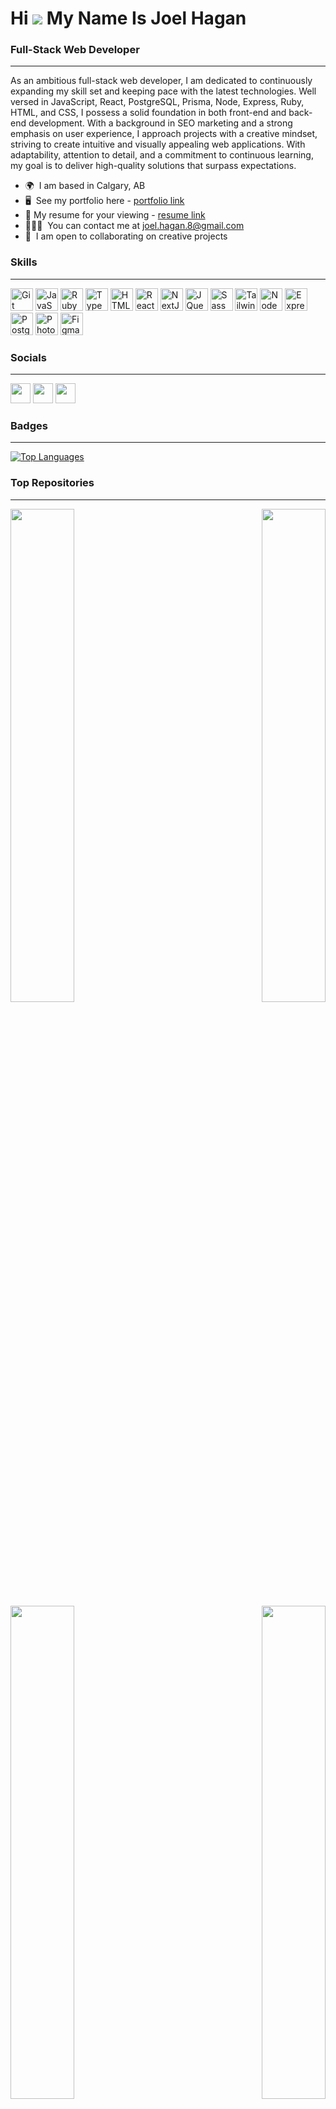 Hi ![](https://user-images.githubusercontent.com/18350557/176309783-0785949b-9127-417c-8b55-ab5a4333674e.gif) My Name Is Joel Hagan
==================================================================================================================================

### Full-Stack Web Developer

------------------------

As an ambitious full-stack web developer, I am dedicated to continuously expanding my skill set and keeping pace with the latest technologies. Well versed in JavaScript, React, PostgreSQL, Prisma, Node, Express, Ruby, HTML, and CSS, I possess a solid foundation in both front-end and back-end development. With a background in SEO marketing and a strong emphasis on user experience, I approach projects with a creative mindset, striving to create intuitive and visually appealing web applications. With adaptability, attention to detail, and a commitment to continuous learning, my goal is to deliver high-quality solutions that surpass expectations.

* 🌍  I am based in Calgary, AB
* 🖥️  See my portfolio here - [portfolio link](https://jagan-creator.vercel.app/)
* 📄  My resume for your viewing - [resume link](https://resume.creddle.io/resume/5wh3kh8ktcc)
* 👨🏻‍💻  You can contact me at [joel.hagan.8@gmail.com](mailto:joel.hagan.8@gmail.com)
* 🤝  I am open to collaborating on creative projects

### Skills

------------------------


<p align="left">
<a href="https://git-scm.com/" target="_blank" rel="noreferrer"><img src="https://raw.githubusercontent.com/danielcranney/readme-generator/main/public/icons/skills/git-colored.svg" width="36" height="36" alt="Git" /></a>
<a href="https://developer.mozilla.org/en-US/docs/Web/JavaScript" target="_blank" rel="noreferrer"><img src="https://raw.githubusercontent.com/danielcranney/readme-generator/main/public/icons/skills/javascript-colored.svg" width="36" height="36" alt="JavaScript" /></a>
<a href="https://www.ruby-lang.org/en/" target="_blank" rel="noreferrer"><img src="https://raw.githubusercontent.com/danielcranney/readme-generator/main/public/icons/skills/ruby-colored.svg" width="36" height="36" alt="Ruby" /></a>
<a href="https://www.typescriptlang.org/" target="_blank" rel="noreferrer"><img src="https://raw.githubusercontent.com/danielcranney/readme-generator/main/public/icons/skills/typescript-colored.svg" width="36" height="36" alt="TypeScript" /></a>
<a href="https://developer.mozilla.org/en-US/docs/Glossary/HTML5" target="_blank" rel="noreferrer"><img src="https://raw.githubusercontent.com/danielcranney/readme-generator/main/public/icons/skills/html5-colored.svg" width="36" height="36" alt="HTML5" /></a>
<a href="https://reactjs.org/" target="_blank" rel="noreferrer"><img src="https://raw.githubusercontent.com/danielcranney/readme-generator/main/public/icons/skills/react-colored.svg" width="36" height="36" alt="React" /></a>
<a href="https://nextjs.org/docs" target="_blank" rel="noreferrer"><img src="https://raw.githubusercontent.com/danielcranney/readme-generator/main/public/icons/skills/nextjs-colored.svg" width="36" height="36" alt="NextJs" /></a>
<a href="https://jquery.com/" target="_blank" rel="noreferrer"><img src="https://raw.githubusercontent.com/danielcranney/readme-generator/main/public/icons/skills/jquery-colored.svg" width="36" height="36" alt="JQuery" /></a>
<a href="https://sass-lang.com/" target="_blank" rel="noreferrer"><img src="https://raw.githubusercontent.com/danielcranney/readme-generator/main/public/icons/skills/sass-colored.svg" width="36" height="36" alt="Sass" /></a>
<a href="https://tailwindcss.com/" target="_blank" rel="noreferrer"><img src="https://raw.githubusercontent.com/danielcranney/readme-generator/main/public/icons/skills/tailwindcss-colored.svg" width="36" height="36" alt="TailwindCSS" /></a>
<a href="https://nodejs.org/en/" target="_blank" rel="noreferrer"><img src="https://raw.githubusercontent.com/danielcranney/readme-generator/main/public/icons/skills/nodejs-colored.svg" width="36" height="36" alt="NodeJS" /></a>
<a href="https://expressjs.com/" target="_blank" rel="noreferrer"><img src="https://raw.githubusercontent.com/danielcranney/readme-generator/main/public/icons/skills/express-colored.svg" width="36" height="36" alt="Express" /></a>
<a href="https://www.postgresql.org/" target="_blank" rel="noreferrer"><img src="https://raw.githubusercontent.com/danielcranney/readme-generator/main/public/icons/skills/postgresql-colored.svg" width="36" height="36" alt="PostgreSQL" /></a>
<a href="https://www.adobe.com/uk/products/photoshop.html" target="_blank" rel="noreferrer"><img src="https://raw.githubusercontent.com/danielcranney/readme-generator/main/public/icons/skills/photoshop-colored.svg" width="36" height="36" alt="Photoshop" /></a>
<a href="https://www.figma.com/" target="_blank" rel="noreferrer"><img src="https://raw.githubusercontent.com/danielcranney/readme-generator/main/public/icons/skills/figma-colored.svg" width="36" height="36" alt="Figma" /></a>
</p>


### Socials

------------------------

<p align="left"> <a href="https://discord.com/users/Jagan" target="_blank" rel="noreferrer"><img src="https://raw.githubusercontent.com/danielcranney/readme-generator/main/public/icons/socials/discord.svg" width="32" height="32" /></a> <a href="https://www.github.com/Jagan-creator" target="_blank" rel="noreferrer"><img src="https://raw.githubusercontent.com/danielcranney/readme-generator/main/public/icons/socials/github.svg" width="32" height="32" /></a> <a href="https://www.linkedin.com/in/joel-hagan" target="_blank" rel="noreferrer"><img src="https://raw.githubusercontent.com/danielcranney/readme-generator/main/public/icons/socials/linkedin.svg" width="32" height="32" /></a></p>

### Badges

------------------------

<a href="https://github.com/Jagan-creator" align="left"><img src="https://github-readme-stats.vercel.app/api/top-langs/?username=Jagan-creator&langs_count=10&title_color=0891b2&text_color=ffffff&icon_color=0891b2&bg_color=1c1917&hide_border=true&locale=en&custom_title=Top%20%Languages" alt="Top Languages" /></a>

### Top Repositories

------------------------

<div width="100%" align="center">
    <a href="https://github.com/Jagan-creator/crypto-monitor" align="left">
        <img align="left" width="45%" src="https://github-readme-stats.vercel.app/api/pin/?username=Jagan-creator&repo=crypto-monitor&title_color=0891b2&text_color=ffffff&icon_color=0891b2&bg_color=1c1917&hide_border=true&locale=en"
    </a>
    <a href="https://github.com/Jagan-creator/Scheduler" align="right">
        <img align="right" width="45%" src="https://github-readme-stats.vercel.app/api/pin/?username=Jagan-creator&repo=Scheduler&title_color=0891b2&text_color=ffffff&icon_color=0891b2&bg_color=1c1917&hide_border=true&locale=en"
    </a>
</div>
<br /><br /><br /><br /><br /><br /><br />
<br /><br /><br /><br /><br />
<div width="100%" align="center">
    <a href="https://github.com/Jagan-creator/jungle-rails" align="left">
        <img align="left" width="45%" src="https://github-readme-stats.vercel.app/api/pin/?username=Jagan-creator&repo=jungle-rails&title_color=0891b2&text_color=ffffff&icon_color=0891b2&bg_color=1c1917&hide_border=true&locale=en"
    </a>
    <a href="https://github.com/Jagan-creator/Portfolio-2" align="right">
        <img align="right" width="45%" src="https://github-readme-stats.vercel.app/api/pin/?username=Jagan-creator&repo=Portfolio-2&title_color=0891b2&text_color=ffffff&icon_color=0891b2&bg_color=1c1917&hide_border=true&locale=en"
    </a>
</div>

